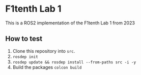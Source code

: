 # F1tenth Lab 1


This is a ROS2 implementation of the F1tenth Lab 1 from 2023

## How to test

1. Clone this repository into `src`.
2. `rosdep init`
3. `rosdep update && rosdep install --from-paths src -i -y`
4. Build the packages `colcon build`

